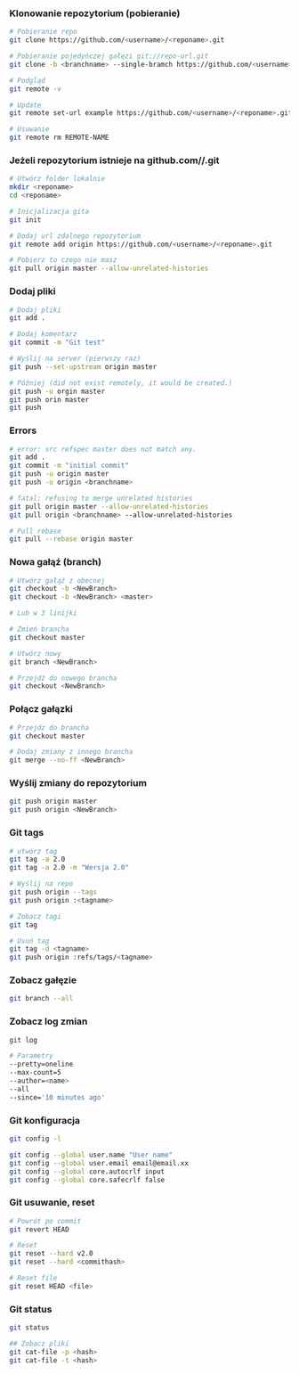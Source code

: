 ### Klonowanie repozytorium (pobieranie)
```bash
# Pobieranie repo
git clone https://github.com/<username>/<reponame>.git

# Pobieranie pojedyńczej gałęzi git://repo-url.git
git clone -b <branchname> --single-bramch https://github.com/<username>/<reponame>.git

# Podgląd
git remote -v

# Update
git remote set-url example https://github.com/<username>/<reponame>.git

# Usuwanie
git remote rm REMOTE-NAME
```

### Jeżeli repozytorium istnieje na github.com/<username>/<reponame>.git
```bash
# Utwórz folder lokalnie
mkdir <reponame>
cd <reponame>

# Inicjalizacja gita
git init

# Dodaj url zdalnego repozytorium
git remote add origin https://github.com/<username>/<reponame>.git

# Pobierz to czego nie masz
git pull origin master --allow-unrelated-histories
```

### Dodaj pliki
```bash
# Dodaj pliki
git add .

# Dodaj komentarz
git commit -m "Git test"

# Wyślij na server (pierwszy raz)
git push --set-upstream origin master

# Później (did not exist remotely, it would be created.)
git push -u orgin master
git push orin master
git push
```

### Errors
```bash
# error: src refspec master does not match any.
git add .
git commit -m "initial commit"
git push -u origin master
git push -u origin <branchname>

# fatal: refusing to merge unrelated histories
git pull origin master --allow-unrelated-histories
git pull origin <branchname> --allow-unrelated-histories

# Pull rebase
git pull --rebase origin master
```

### Nowa gałąź (branch)
```bash
# Utwórz gałąź z obecnej
git checkout -b <NewBranch>
git checkout -b <NewBranch> <master>

# Lub w 3 linijki

# Zmień brancha
git checkout master

# Utwórz nowy
git branch <NewBranch>

# Przejdź do nowego brancha
git checkout <NewBranch>
```

### Połącz gałązki
```bash
# Przejdz do brancha
git checkout master

# Dodaj zmiany z innego brancha
git merge --no-ff <NewBranch>
```

### Wyślij zmiany do repozytorium
```bash
git push origin master
git push origin <NewBranch>
```

### Git tags
```bash
# utwórz tag
git tag -a 2.0
git tag -a 2.0 -m "Wersja 2.0"

# Wyślij na repo
git push origin --tags
git push origin :<tagname>

# Zobacz tagi
git tag

# Usuń tag
git tag -d <tagname>
git push origin :refs/tags/<tagname>
```

### Zobacz gałęzie
```bash
git branch --all
```

### Zobacz log zmian
```bash
git log

# Parametry
--pretty=oneline
--max-count=5
--author=<name>
--all
--since='10 minutes ago'
```

### Git konfiguracja
```bash
git config -l

git config --global user.name "User name"
git config --global user.email email@email.xx
git config --global core.autocrlf input
git config --global core.safecrlf false
```

### Git usuwanie, reset
```bash
# Powrót po commit
git revert HEAD

# Reset
git reset --hard v2.0
git reset --hard <commithash>

# Reset file
git reset HEAD <file>
```

### Git status
```bash
git status

## Zobacz pliki
git cat-file -p <hash>
git cat-file -t <hash>
```


